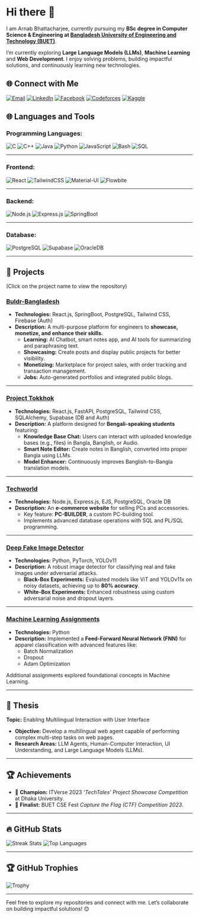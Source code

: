 # Hi there 👋  

I am Arnab Bhattacharjee, currently pursuing my **BSc degree in Computer Science & Engineering at [Bangladesh University of Engineering and Technology (BUET)](https://www.buet.ac.bd/web/#/)**.  

I’m currently exploring **Large Language Models (LLMs)**, **Machine Learning** and **Web Development**. I enjoy solving problems, building impactful solutions, and continuously learning new technologies.

## 🌐 Connect with Me

[![Email](https://img.shields.io/badge/Email-D14836?style=for-the-badge&logo=gmail&logoColor=white)](mailto:arnabbndc@gmail.com)   [![LinkedIn](https://img.shields.io/badge/LinkedIn-%230077B5.svg?style=for-the-badge&logo=linkedin&logoColor=white)](https://www.linkedin.com/in/arnab-bhattacharjee-3600b6340)   [![Facebook](https://img.shields.io/badge/Facebook-%231877F2.svg?style=for-the-badge&logo=facebook&logoColor=white)](https://www.facebook.com/share/158oAGamUn/)   [![Codeforces](https://img.shields.io/badge/Codeforces-%23FF1B2D.svg?style=for-the-badge&logo=codeforces&logoColor=white)](https://codeforces.com/profile/Arnab_Bhattacharjee)   [![Kaggle](https://img.shields.io/badge/Kaggle-%2320BEFF.svg?style=for-the-badge&logo=kaggle&logoColor=white)](https://www.kaggle.com/arnabndc03)

## 🌐 Languages and Tools

### **Programming Languages:**

![C](https://img.shields.io/badge/C-%2300599C.svg?style=for-the-badge&logo=c&logoColor=white)
![C++](https://img.shields.io/badge/C++-%2300599C.svg?style=for-the-badge&logo=c%2B%2B&logoColor=white)
![Java](https://img.shields.io/badge/Java-%23ED8B00.svg?style=for-the-badge&logo=java&logoColor=white)
![Python](https://img.shields.io/badge/Python-3670A0?style=for-the-badge&logo=python&logoColor=ffdd54)
![JavaScript](https://img.shields.io/badge/JavaScript-%23323330.svg?style=for-the-badge&logo=javascript&logoColor=%23F7DF1E)
![Bash](https://img.shields.io/badge/Bash-%23121011.svg?style=for-the-badge&logo=gnu-bash&logoColor=white)
![SQL](https://img.shields.io/badge/SQL-%230066B8.svg?style=for-the-badge&logo=postgresql&logoColor=white)

---

### **Frontend:**

![React](https://img.shields.io/badge/React-%2361DAFB.svg?style=for-the-badge&logo=react&logoColor=%2320232a)
![TailwindCSS](https://img.shields.io/badge/TailwindCSS-%2338B2AC.svg?style=for-the-badge&logo=tailwind-css&logoColor=white)
![Material-UI](https://img.shields.io/badge/Material--UI-%230081CB.svg?style=for-the-badge&logo=mui&logoColor=white)
![Flowbite](https://img.shields.io/badge/Flowbite-%2338B2AC.svg?style=for-the-badge&logo=tailwindcss&logoColor=white)

---

### **Backend:**

![Node.js](https://img.shields.io/badge/Node.js-339933?style=for-the-badge&logo=nodedotjs&logoColor=white)
![Express.js](https://img.shields.io/badge/Express.js-%23404d59.svg?style=for-the-badge&logo=express&logoColor=%2361DAFB)
![SpringBoot](https://img.shields.io/badge/SpringBoot-%236DB33F.svg?style=for-the-badge&logo=springboot&logoColor=white)

---

### **Database:**

![PostgreSQL](https://img.shields.io/badge/Postgres-%23336791.svg?style=for-the-badge&logo=postgresql&logoColor=white)
![Supabase](https://img.shields.io/badge/Supabase-%233ECF8E.svg?style=for-the-badge&logo=supabase&logoColor=white)
![OracleDB](https://img.shields.io/badge/Oracle-%23F80000.svg?style=for-the-badge&logo=oracle&logoColor=white)

---

## 🔨 Projects

(Click on the project name to view the repository)

### [Buldr-Bangladesh](https://github.com/BuldrBangladesh)

- **Technologies:** React.js, SpringBoot, PostgreSQL, Tailwind CSS, Firebase (Auth)  
- **Description:** A multi-purpose platform for engineers to **showcase, monetize, and enhance their skills.**  
  - **Learning:** AI Chatbot, smart notes app, and AI tools for summarizing and paraphrasing text.  
  - **Showcasing:** Create posts and display public projects for better visibility.  
  - **Monetizing:** Marketplace for project sales, with order tracking and transaction management.  
  - **Jobs:** Auto-generated portfolios and integrated public blogs.

---

### [Project Tokkhok](https://github.com/hyadess/Project-Tokkhok)

- **Technologies:** React.js, FastAPI, PostgreSQL, Tailwind CSS, SQLAlchemy, Supabase (DB and Auth)  
- **Description:** A platform designed for **Bengali-speaking students** featuring:  
  - **Knowledge Base Chat:** Users can interact with uploaded knowledge bases (e.g., files) in Bangla, Banglish, or Audio.  
  - **Smart Note Editor:** Create notes in Banglish, converted into proper Bangla using LLMs.  
  - **Model Enhancer:** Continuously improves Banglish-to-Bangla translation models.

---

### [Techworld](https://github.com/Arnabbndc/TECHWORLD)

- **Technologies:** Node.js, Express.js, EJS, PostgreSQL, Oracle DB  
- **Description:** An **e-commerce website** for selling PCs and accessories.  
  - Key feature: **PC-BUILDER**, a custom PC-building tool.  
  - Implements advanced database operations with SQL and PL/SQL programming.

---

### [Deep Fake Image Detector](https://github.com/Arnabbndc/CSE-472-ML-Project)

- **Technologies:** Python, PyTorch, YOLOv11  
- **Description:** A robust image detector for classifying real and fake images under adversarial attacks.  
  - **Black-Box Experiments:** Evaluated models like ViT and YOLOv11x on noisy datasets, achieving up to **80% accuracy**.  
  - **White-Box Experiments:** Enhanced robustness using custom adversarial noise and dropout layers.

---

### [Machine Learning Assignments](https://github.com/Arnabbndc/CSE_472_ML)

- **Technologies:** Python  
- **Description:** Implemented a **Feed-Forward Neural Network (FNN)** for apparel classification with advanced features like:  
  - Batch Normalization  
  - Dropout  
  - Adam Optimization  

Additional assignments explored foundational concepts in Machine Learning.

---

## 📜 Thesis

**Topic:** Enabling Multilingual Interaction with User Interface  

- **Objective:** Develop a multilingual web agent capable of performing complex multi-step tasks on web pages.  
- **Research Areas:** LLM Agents, Human-Computer Interaction, UI Understanding, and Large Language Models (LLMs).  

---

## 🏆 Achievements

- 🥇 **Champion:** ITVerse 2023 *‘TechTales’ Project Showcase Competition* at Dhaka University.  
- 🏅 **Finalist:** BUET CSE Fest *Capture the Flag (CTF) Competition 2023*.

---

## 🔥 GitHub Stats

![Streak Stats](https://streak-stats.demolab.com/?user=Arnabbndc&theme=dark)
![Top Languages](https://github-readme-stats.vercel.app/api/top-langs/?username=Arnabbndc&layout=compact&theme=dark)

---

## 🏆 GitHub Trophies

![Trophy](https://github-profile-trophy.vercel.app/?username=Arnabbndc&theme=darkhub)

---

Feel free to explore my repositories and connect with me. Let’s collaborate on building impactful solutions! 😊
